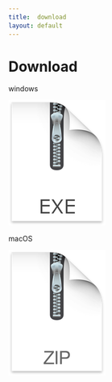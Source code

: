 ```yaml
---
title:  download
layout: default
---
```


# Download

windows

[![exe](img/exe.png)](https://github.com/monsterkodi/password-turtle/releases/download/v1.5.0/password-turtle-1.5.0-setup.exe)

macOS

[![zip](img/zip2.png)](https://github.com/monsterkodi/password-turtle/releases/download/v1.0.3/password-turtle.zip)
